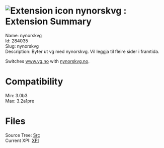 # ![Extension icon](https://addons.thunderbird.net/static/img/addon-icons/dictionary-64.png) nynorskvg : Extension Summary

Name: nynorskvg  
Id: 284035  
Slug: nynorskvg  
Description: Byter ut vg med nynorskvg. Vil leggja til fleire sider i framtida.

Switches <a rel="nofollow" href="https://outgoing.prod.mozaws.net/v1/0bd22249843e2ec780bb7b39a36c9312ac959cb758bb26d0eeb4059faee5a880/http%3A//www.vg.no">www.vg.no</a> with <a rel="nofollow" href="https://outgoing.prod.mozaws.net/v1/24c944dc0093af354757834d6faeefe1f3306a82c73ea0adff8f98fee6e57316/http%3A//nynorskvg.no">nynorskvg.no</a>.
  

# Compatibility
Min: 3.0b3  
Max: 3.2a1pre  

# Files

Source Tree: [Src](C:/Dev/Thunderbird/ThunderKdB/xall/xOther/284035-nynorskvg/src)  
Current XPI: [XPI](C:/Dev/Thunderbird/ThunderKdB/xall/xOther/284035-nynorskvg/xpi)  



